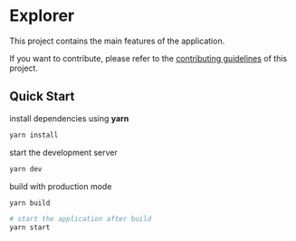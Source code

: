 # Explorer

This project contains the main features of the application.

If you want to contribute, please refer to the [contributing guidelines](./CONTRIBUTING.md) of this project.

## Quick Start

install dependencies using **yarn**

```sh
yarn install
```

start the development server

```sh
yarn dev
```

build with production mode

```sh
yarn build

# start the application after build
yarn start
```
